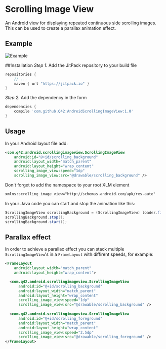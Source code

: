 # Scrolling Image View

An Android view for displaying repeated continuous side scrolling images. This can be used to create a parallax animation effect.

## Example
![Example](https://raw.githubusercontent.com/Q42/AndroidScrollingImageView/master/preview.gif)

##Installation
*Step 1.* Add the JitPack repository to your build file
```gradle
repositories {
    // ...
    maven { url "https://jitpack.io" }
}
```
*Step 2.* Add the dependency in the form
```gradle
dependencies {
    compile 'com.github.Q42:AndroidScrollingImageView:1.0'
}
```

## Usage
In your Android layout file add:
```xml
<com.q42.android.scrollingimageview.ScrollingImageView
    android:id="@+id/scrolling_background"
    android:layout_width="match_parent"
    android:layout_height="wrap_content"
    scrolling_image_view:speed="1dp"
    scrolling_image_view:src="@drawable/scrolling_background" />
```

Don't forget to add the namespace to your root XLM element
```xml
xmlns:scrolling_image_view="http://schemas.android.com/apk/res-auto"
```

In your Java code you can start and stop the animation like this:
```java
ScrollingImageView scrollingBackground = (ScrollingImageView) loader.findViewById(R.id.scrolling_background);
scrollingBackground.stop();
scrollingBackground.start();
```

## Parallax effect
In order to achieve a parallax effect you can stack multiple `ScrollingImageView`'s in a `FrameLayout` with diffirent speeds, for example:
```xml
<FrameLayout
    android:layout_width="match_parent"
    android:layout_height="wrap_content">

  <com.q42.android.scrollingimageview.ScrollingImageView
      android:id="@+id/scrolling_background"
      android:layout_width="match_parent"
      android:layout_height="wrap_content"
      scrolling_image_view:speed="1dp"
      scrolling_image_view:src="@drawable/scrolling_background" />
      
  <com.q42.android.scrollingimageview.ScrollingImageView
      android:id="@+id/scrolling_foreground"
      android:layout_width="match_parent"
      android:layout_height="wrap_content"
      scrolling_image_view:speed="2.5dp"
      scrolling_image_view:src="@drawable/scrolling_foreground" />
</FrameLayout>
```
